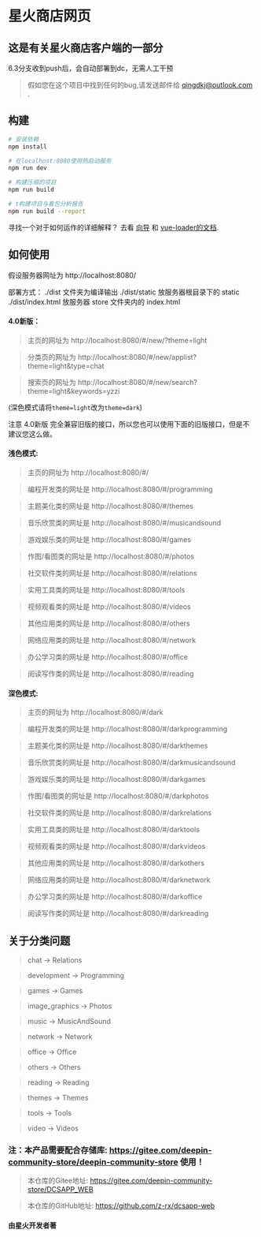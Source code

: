 # 星火商店网页

## 这是有关星火商店客户端的一部分

6.3分支收到push后，会自动部署到dc，无需人工干预

> 假如您在这个项目中找到任何的bug,请发送邮件给 qingdkj@outlook.com .


## 构建

``` bash
# 安装依赖
npm install

# 在localhost:8080使用热启动服务
npm run dev

# 构建压缩的项目
npm run build

# t构建项目与看包分析报告
npm run build --report
```
寻找一个对于如何运作的详细解释？ 去看 [向导](http://vuejs-templates.github.io/webpack/) 和 [vue-loader的文档](http://vuejs.github.io/vue-loader).


## 如何使用

假设服务器网址为 http://localhost:8080/

部署方式：
./dist 文件夹为编译输出
./dist/static 放服务器根目录下的 static
./dist/index.html 放服务器 store 文件夹内的 index.html

#### 4.0新版：
> 主页的网址为 http://localhost:8080/#/new/?theme=light

> 分类页的网址为 http://localhost:8080/#/new/applist?theme=light&type=chat

> 搜索页的网址为 http://localhost:8080/#/new/search?theme=light&keywords=yzzi

(深色模式请将`theme=light`改为`theme=dark`)

注意 4.0新版 完全兼容旧版的接口，所以您也可以使用下面的旧版接口，但是不建议您这么做。

#### 浅色模式:

> 主页的网址为 http://localhost:8080/#/

> 编程开发类的网址是 http://localhost:8080/#/programming

> 主题美化类的网址是 http://localhost:8080/#/themes

> 音乐欣赏类的网址是 http://localhost:8080/#/musicandsound

> 游戏娱乐类的网址是 http://localhost:8080/#/games

> 作图/看图类的网址是 http://localhost:8080/#/photos

> 社交软件类的网址是 http://localhost:8080/#/relations

> 实用工具类的网址是 http://localhost:8080/#/tools

> 视频观看类的网址是 http://localhost:8080/#/videos

> 其他应用类的网址是 http://localhost:8080/#/others

> 网络应用类的网址是 http://localhost:8080/#/network

> 办公学习类的网址是 http://localhost:8080/#/office

> 阅读写作类的网址是 http://localhost:8080/#/reading

#### 深色模式:
> 主页的网址为 http://localhost:8080/#/dark

> 编程开发类的网址是 http://localhost:8080/#/darkprogramming

> 主题美化类的网址是 http://localhost:8080/#/darkthemes

> 音乐欣赏类的网址是 http://localhost:8080/#/darkmusicandsound

> 游戏娱乐类的网址是 http://localhost:8080/#/darkgames

> 作图/看图类的网址是 http://localhost:8080/#/darkphotos

> 社交软件类的网址是 http://localhost:8080/#/darkrelations

> 实用工具类的网址是 http://localhost:8080/#/darktools

> 视频观看类的网址是 http://localhost:8080/#/darkvideos

> 其他应用类的网址是 http://localhost:8080/#/darkothers

> 网络应用类的网址是 http://localhost:8080/#/darknetwork

> 办公学习类的网址是 http://localhost:8080/#/darkoffice

> 阅读写作类的网址是 http://localhost:8080/#/darkreading




## 关于分类问题
> chat -> Relations

> development -> Programming

> games -> Games

> image_graphics -> Photos

> music -> MusicAndSound

> network -> Network

> office -> Office

> others -> Others

> reading -> Reading

> themes -> Themes

> tools -> Tools

> video -> Videos


### 注：本产品需要配合存储库: https://gitee.com/deepin-community-store/deepin-community-store 使用！

> 本仓库的Gitee地址:  https://gitee.com/deepin-community-store/DCSAPP_WEB

> 本仓库的GitHub地址: https://github.com/z-rx/dcsapp-web


#### 由星火开发者著

